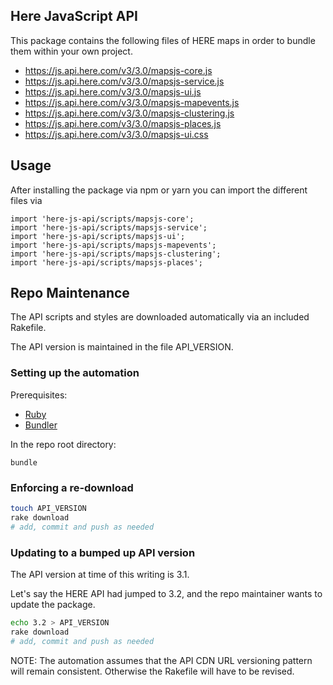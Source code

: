 ## Here JavaScript API

This package contains the following files of HERE maps in order to bundle them within your own project.

- https://js.api.here.com/v3/3.0/mapsjs-core.js
- https://js.api.here.com/v3/3.0/mapsjs-service.js
- https://js.api.here.com/v3/3.0/mapsjs-ui.js
- https://js.api.here.com/v3/3.0/mapsjs-mapevents.js
- https://js.api.here.com/v3/3.0/mapsjs-clustering.js
- https://js.api.here.com/v3/3.0/mapsjs-places.js
- https://js.api.here.com/v3/3.0/mapsjs-ui.css

## Usage

After installing the package via npm or yarn you can import the different files via

```
import 'here-js-api/scripts/mapsjs-core';
import 'here-js-api/scripts/mapsjs-service';
import 'here-js-api/scripts/mapsjs-ui';
import 'here-js-api/scripts/mapsjs-mapevents';
import 'here-js-api/scripts/mapsjs-clustering';
import 'here-js-api/scripts/mapsjs-places';
```

## Repo Maintenance

The API scripts and styles are downloaded automatically via an included Rakefile.

The API version is maintained in the file API_VERSION.

### Setting up the automation

Prerequisites:

- [Ruby](https://www.ruby-lang.org)
- [Bundler](https://bundler.io/)

In the repo root directory:

```
bundle
```

### Enforcing a re-download

```sh
touch API_VERSION
rake download
# add, commit and push as needed
```

### Updating to a bumped up API version

The API version at time of this writing is 3.1.

Let's say the HERE API had jumped to 3.2, and the repo maintainer wants to update the package.

```sh
echo 3.2 > API_VERSION
rake download
# add, commit and push as needed
```

NOTE: The automation assumes that the API CDN URL versioning pattern will remain consistent. Otherwise the Rakefile will have to be revised.
